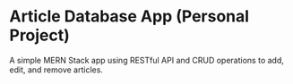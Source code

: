 # Article Database App (Personal Project)
A simple MERN Stack app using RESTful API and CRUD operations to add, edit, and remove articles. 